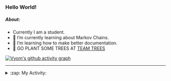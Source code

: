 ### Hello World!

##### About:
- Currently I am a student.
- 🌱 I’m currently learning about Markov Chains.
- 🌱 I’m learning how to make better documentation.
- 🌱 GO PLANT SOME TREES AT [TEAM TREES](https://teamtrees.org/)

[![Vyom's github activity graph](https://activity-graph.herokuapp.com/graph?username=Vyvy-vi)](https://github.com/ashutosh00710/github-readme-activity-graph)

---
<details>
  <summary>:zap: My Activity:</summary>
  
<!--START_SECTION:waka-->
![Code Time](http://img.shields.io/badge/Code%20Time-779%20hrs%201%20min-blue)

**I'm a Night 🦉** 

```text
🌞 Morning    67 commits     ██░░░░░░░░░░░░░░░░░░░░░░░   10.03% 
🌆 Daytime    156 commits    █████░░░░░░░░░░░░░░░░░░░░   23.35% 
🌃 Evening    209 commits    ███████░░░░░░░░░░░░░░░░░░   31.29% 
🌙 Night      236 commits    ████████░░░░░░░░░░░░░░░░░   35.33%

```
📅 **I'm Most Productive on Sunday** 

```text
Monday       66 commits     ██░░░░░░░░░░░░░░░░░░░░░░░   9.88% 
Tuesday      110 commits    ████░░░░░░░░░░░░░░░░░░░░░   16.47% 
Wednesday    104 commits    ████░░░░░░░░░░░░░░░░░░░░░   15.57% 
Thursday     84 commits     ███░░░░░░░░░░░░░░░░░░░░░░   12.57% 
Friday       88 commits     ███░░░░░░░░░░░░░░░░░░░░░░   13.17% 
Saturday     66 commits     ██░░░░░░░░░░░░░░░░░░░░░░░   9.88% 
Sunday       150 commits    █████░░░░░░░░░░░░░░░░░░░░   22.46%

```


📊 **This Week I Spent My Time On** 

```text
🔥 Editors: 
VS Code                  20 hrs 9 mins       ███████████████████████░░   91.73% 
Vim                      1 hr 49 mins        ██░░░░░░░░░░░░░░░░░░░░░░░   8.27%

🐱‍💻 Projects: 
uni-webpages             8 hrs 16 mins       █████████░░░░░░░░░░░░░░░░   37.65% 
api                      4 hrs 13 mins       ████░░░░░░░░░░░░░░░░░░░░░   19.24% 
CSF                      3 hrs 45 mins       ████░░░░░░░░░░░░░░░░░░░░░   17.09% 
praise_backend_js        2 hrs 36 mins       ███░░░░░░░░░░░░░░░░░░░░░░   11.88% 
blog                     2 hrs 3 mins        ██░░░░░░░░░░░░░░░░░░░░░░░   9.35%

```


 Last Updated on 05/05/2022 18:05:08 UTC
<!--END_SECTION:waka-->
</details>
